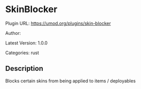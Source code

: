 # SkinBlocker

Plugin URL: https://umod.org/plugins/skin-blocker

Author: 

Latest Version: 1.0.0

Categories: rust

## Description

Blocks certain skins from being applied to items / deployables
